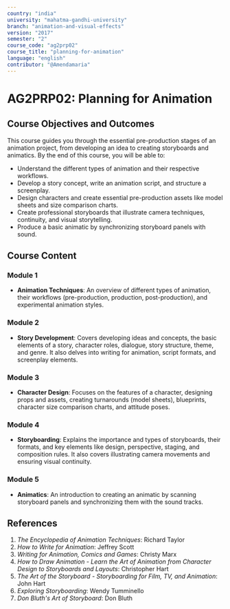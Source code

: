 ```yaml
---
country: "india"
university: "mahatma-gandhi-university"
branch: "animation-and-visual-effects"
version: "2017"
semester: "2"
course_code: "ag2prp02"
course_title: "planning-for-animation"
language: "english"
contributor: "@Amendamaria"
---
```


# AG2PRP02: Planning for Animation

## Course Objectives and Outcomes
This course guides you through the essential pre-production stages of an animation project, from developing an idea to creating storyboards and animatics. By the end of this course, you will be able to:
* Understand the different types of animation and their respective workflows.
* Develop a story concept, write an animation script, and structure a screenplay.
* Design characters and create essential pre-production assets like model sheets and size comparison charts.
* Create professional storyboards that illustrate camera techniques, continuity, and visual storytelling.
* Produce a basic animatic by synchronizing storyboard panels with sound.

## Course Content

### **Module 1**
* **Animation Techniques**: An overview of different types of animation, their workflows (pre-production, production, post-production), and experimental animation styles.

### **Module 2**
* **Story Development**: Covers developing ideas and concepts, the basic elements of a story, character roles, dialogue, story structure, theme, and genre. It also delves into writing for animation, script formats, and screenplay elements.

### **Module 3**
* **Character Design**: Focuses on the features of a character, designing props and assets, creating turnarounds (model sheets), blueprints, character size comparison charts, and attitude poses.

### **Module 4**
* **Storyboarding**: Explains the importance and types of storyboards, their formats, and key elements like design, perspective, staging, and composition rules. It also covers illustrating camera movements and ensuring visual continuity.

### **Module 5**
* **Animatics**: An introduction to creating an animatic by scanning storyboard panels and synchronizing them with the sound tracks.

## References
1.  *The Encyclopedia of Animation Techniques*: Richard Taylor
2.  *How to Write for Animation*: Jeffrey Scott
3.  *Writing for Animation, Comics and Games*: Christy Marx
4.  *How to Draw Animation - Learn the Art of Animation from Character Design to Storyboards and Layouts*: Christopher Hart
5.  *The Art of the Storyboard - Storyboarding for Film, TV, and Animation*: John Hart
6.  *Exploring Storyboarding*: Wendy Tumminello
7.  *Don Bluth's Art of Storyboard*: Don Bluth